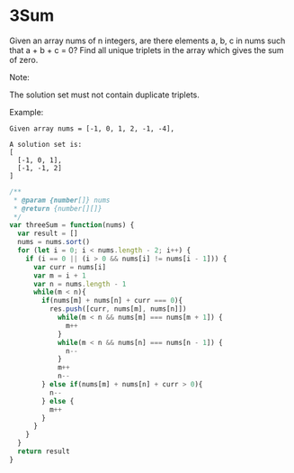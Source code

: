 # 3Sum

Given an array nums of n integers, are there elements a, b, c in nums such that a + b + c = 0? Find all unique triplets in the array which gives the sum of zero.

Note:

The solution set must not contain duplicate triplets.

Example:

    Given array nums = [-1, 0, 1, 2, -1, -4],

    A solution set is:
    [
      [-1, 0, 1],
      [-1, -1, 2]
    ]

```javascript
/**
 * @param {number[]} nums
 * @return {number[][]}
 */
var threeSum = function(nums) {
  var result = []
  nums = nums.sort()
  for (let i = 0; i < nums.length - 2; i++) {
    if (i == 0 || (i > 0 && nums[i] != nums[i - 1])) {
      var curr = nums[i]
      var m = i + 1
      var n = nums.length - 1
      while(m < n){
        if(nums[m] + nums[n] + curr === 0){
          res.push([curr, nums[m], nums[n]])
            while(m < n && nums[m] === nums[m + 1]) {
              m++
            }
            while(m < n && nums[n] === nums[n - 1]) {
              n--
            }
            m++
            n-- 
        } else if(nums[m] + nums[n] + curr > 0){
          n--
        } else {
          m++
        }
      }
    }
  }
  return result
}
```